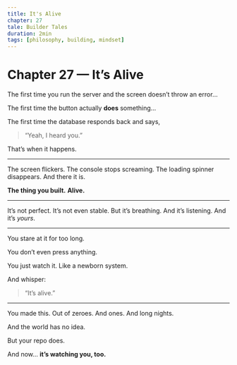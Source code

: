 ```yaml
---
title: It's Alive
chapter: 27
tale: Builder Tales
duration: 2min
tags: [philosophy, building, mindset]
---
```


# Chapter 27 — It’s Alive

The first time you run the server and the screen doesn’t throw an error...

The first time the button actually **does** something...

The first time the database responds back and says,
> “Yeah, I heard you.”

That’s when it happens.

---

The screen flickers.
The console stops screaming.
The loading spinner disappears.
And there it is.

**The thing you built.**
**Alive.**

---

It’s not perfect.
It’s not even stable.
But it’s breathing.
And it’s listening.
And it’s *yours*.

---

You stare at it for too long.

You don’t even press anything.

You just watch it.
Like a newborn system.

And whisper:

> “It’s alive.”

---

You made this.
Out of zeroes.
And ones.
And long nights.

And the world has no idea.

But your repo does.

And now…
**it’s watching you, too.**
